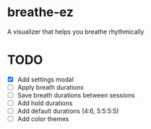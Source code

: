 # breathe-ez
 A visualizer that helps you breathe rhythmically

# TODO
- [x] Add settings modal
- [ ] Apply breath durations
- [ ] Save breath durations between sessions
- [ ] Add hold durations
- [ ] Add default durations (4:6, 5:5:5:5)
- [ ] Add color themes